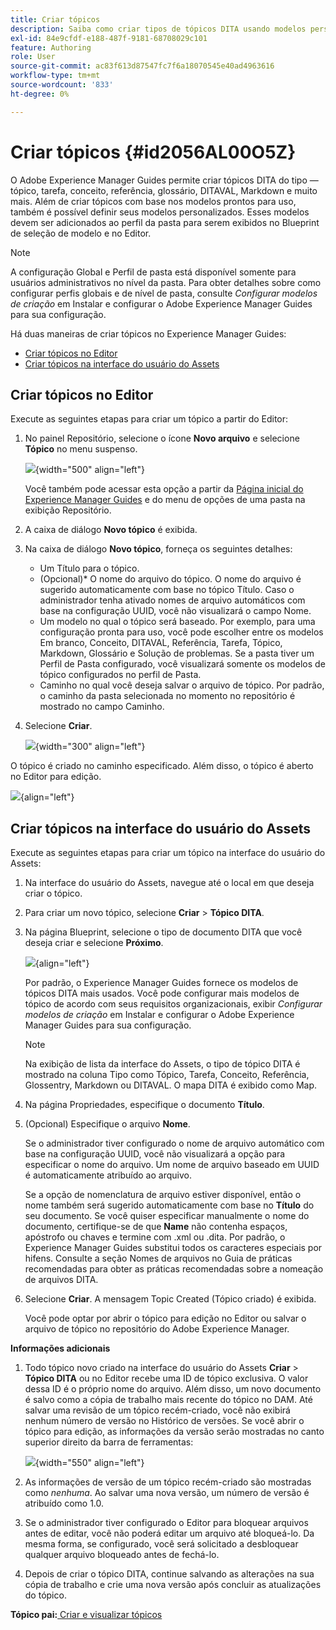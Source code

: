 ```yaml
---
title: Criar tópicos
description: Saiba como criar tipos de tópicos DITA usando modelos personalizados no Adobe Experience Manager Guides.
exl-id: 84e9cfdf-e188-487f-9181-68708029c101
feature: Authoring
role: User
source-git-commit: ac83f613d87547fc7f6a18070545e40ad4963616
workflow-type: tm+mt
source-wordcount: '833'
ht-degree: 0%

---
```


# Criar tópicos {#id2056AL00O5Z}

O Adobe Experience Manager Guides permite criar tópicos DITA do tipo — tópico, tarefa, conceito, referência, glossário, DITAVAL, Markdown e muito mais. Além de criar tópicos com base nos modelos prontos para uso, também é possível definir seus modelos personalizados. Esses modelos devem ser adicionados ao perfil da pasta para serem exibidos no Blueprint de seleção de modelo e no Editor.

>[!NOTE]
>
> A configuração Global e Perfil de pasta está disponível somente para usuários administrativos no nível da pasta. Para obter detalhes sobre como configurar perfis globais e de nível de pasta, consulte *Configurar modelos de criação* em Instalar e configurar o Adobe Experience Manager Guides para sua configuração.


Há duas maneiras de criar tópicos no Experience Manager Guides:

- [Criar tópicos no Editor](#create-topics-from-the-editor)
- [Criar tópicos na interface do usuário do Assets](#create-topics-from-the-assets-ui)

## Criar tópicos no Editor

Execute as seguintes etapas para criar um tópico a partir do Editor:

1. No painel Repositório, selecione o ícone **Novo arquivo** e selecione **Tópico** no menu suspenso.

   ![](create-topic-option.png){width="500" align="left"}

   Você também pode acessar esta opção a partir da [Página inicial do Experience Manager Guides](./intro-home-page.md) e do menu de opções de uma pasta na exibição Repositório.

2. A caixa de diálogo **Novo tópico** é exibida.

3. Na caixa de diálogo **Novo tópico**, forneça os seguintes detalhes:
   - Um Título para o tópico.
   - \(Opcional\)* O nome do arquivo do tópico. O nome do arquivo é sugerido automaticamente com base no tópico Título. Caso o administrador tenha ativado nomes de arquivo automáticos com base na configuração UUID, você não visualizará o campo Nome.
   - Um modelo no qual o tópico será baseado. Por exemplo, para uma configuração pronta para uso, você pode escolher entre os modelos Em branco, Conceito, DITAVAL, Referência, Tarefa, Tópico, Markdown, Glossário e Solução de problemas. Se a pasta tiver um Perfil de Pasta configurado, você visualizará somente os modelos de tópico configurados no perfil de Pasta.
   - Caminho no qual você deseja salvar o arquivo de tópico. Por padrão, o caminho da pasta selecionada no momento no repositório é mostrado no campo Caminho.

4. Selecione **Criar**.

   ![](images/create-topic-dialog-new.png){width="300" align="left"}

O tópico é criado no caminho especificado. Além disso, o tópico é aberto no Editor para edição.

![](images/new-topic-editor.png){align="left"}

## Criar tópicos na interface do usuário do Assets

Execute as seguintes etapas para criar um tópico na interface do usuário do Assets:

1. Na interface do usuário do Assets, navegue até o local em que deseja criar o tópico.

1. Para criar um novo tópico, selecione **Criar** \> **Tópico DITA**.

1. Na página Blueprint, selecione o tipo de documento DITA que você deseja criar e selecione **Próximo**.

   ![](images/create_dita_topic.png){align="left"}

   Por padrão, o Experience Manager Guides fornece os modelos de tópicos DITA mais usados. Você pode configurar mais modelos de tópico de acordo com seus requisitos organizacionais, exibir *Configurar modelos de criação* em Instalar e configurar o Adobe Experience Manager Guides para sua configuração.

   >[!NOTE]
   >
   > Na exibição de lista da interface do Assets, o tipo de tópico DITA é mostrado na coluna Tipo como Tópico, Tarefa, Conceito, Referência, Glossentry, Markdown ou DITAVAL. O mapa DITA é exibido como Map.

1. Na página Propriedades, especifique o documento **Título**.

1. \(Opcional\) Especifique o arquivo **Nome**.

   Se o administrador tiver configurado o nome de arquivo automático com base na configuração UUID, você não visualizará a opção para especificar o nome do arquivo. Um nome de arquivo baseado em UUID é automaticamente atribuído ao arquivo.

   Se a opção de nomenclatura de arquivo estiver disponível, então o nome também será sugerido automaticamente com base no **Título** do seu documento. Se você quiser especificar manualmente o nome do documento, certifique-se de que **Name** não contenha espaços, apóstrofo ou chaves e termine com .xml ou .dita. Por padrão, o Experience Manager Guides substitui todos os caracteres especiais por hifens. Consulte a seção Nomes de arquivos no Guia de práticas recomendadas para obter as práticas recomendadas sobre a nomeação de arquivos DITA.

1. Selecione **Criar**. A mensagem Topic Created (Tópico criado) é exibida.

   Você pode optar por abrir o tópico para edição no Editor ou salvar o arquivo de tópico no repositório do Adobe Experience Manager.

**Informações adicionais**

1. Todo tópico novo criado na interface do usuário do Assets **Criar** \> **Tópico DITA** ou no Editor recebe uma ID de tópico exclusiva. O valor dessa ID é o próprio nome do arquivo. Além disso, um novo documento é salvo como a cópia de trabalho mais recente do tópico no DAM. Até salvar uma revisão de um tópico recém-criado, você não exibirá nenhum número de versão no Histórico de versões. Se você abrir o tópico para edição, as informações da versão serão mostradas no canto superior direito da barra de ferramentas:

   ![](images/topic-version-none_cs.png){width="550" align="left"}

2. As informações de versão de um tópico recém-criado são mostradas como *nenhuma*. Ao salvar uma nova versão, um número de versão é atribuído como 1.0.

3. Se o administrador tiver configurado o Editor para bloquear arquivos antes de editar, você não poderá editar um arquivo até bloqueá-lo. Da mesma forma, se configurado, você será solicitado a desbloquear qualquer arquivo bloqueado antes de fechá-lo.

4. Depois de criar o tópico DITA, continue salvando as alterações na sua cópia de trabalho e crie uma nova versão após concluir as atualizações do tópico.

**Tópico pai:**[ Criar e visualizar tópicos](create-preview-topics.md)

